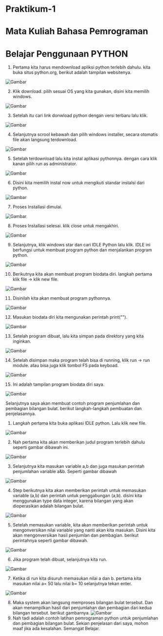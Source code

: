 # Praktikum-1
# Mata Kuliah Bahasa Pemrograman
# Belajar Penggunaan PYTHON

1. Pertama kita harus mendownload apliksi python terlebih dahulu. kita buka situs python.org, berikut adalah tampilan websitenya. 

![Gambar](screenshotpy/step1.png)

2. Klik download. pilih sesuai OS yang kita gunakan, disini kita memilih windows. 

![Gambar](screenshotpy/step2.png)

3. Setelah itu cari link donwload python dengan versi terbaru lalu klik.

![Gambar](screenshotpy/step3.png)

4. Selanjutnya scrool kebawah dan pilih windows installer, secara otomatis file akan langsung terdownload.

![Gambar](screenshotpy/step4.png)

5. Setelah terdownload lalu kita instal aplikasi pythonnya. dengan cara klik kanan pilih run as administrator.

![Gambar](screenshotpy/step6.png)

6. Disini kita memilih instal now untuk mengikuti standar instalsi dari python.

![Gambar](screenshotpy/step7.png)

7. Proses Installasi dimulai.

![Gambar](screenshotpy/step8.png)

8. Proses Installasi selesai. klik close untuk mengakhiri.

![Gambar](screenshotpy/step9.png)

9. Selanjutnya, klik windows star dan cari IDLE Python lalu klik. IDLE ini berfungsi untuk membuat program python dan 
menjalankan program python.

![Gambar](screenshotpy/step10.png)

10. Berikutnya kita akan membuat program biodata diri. langkah pertama klik file -> klik new file. 

![Gambar](screenshotpy/step11.png)

11. Disinilah kita akan membuat program pythonnya. 

![Gambar](screenshotpy/step12.png)

12. Masukan biodata diri kita mengunakan perintah print("").

![Gambar](screenshot/step16.png)

13. Setelah program dibuat, lalu kita simpan pada direktory yang kita inginkan. 

![Gambar](screenshotpy/step13.png)

14. Setelah disimpan maka program telah bisa di running, klik run -> run module. atau bisa juga klik tombol F5 pada keyboad.

![Gambar](screenshotpy/step14.png)

15. Ini adalah tampilan program biodata diri saya.

![Gambar](screenshotpy/step15.png)

Selanjutnya saya akan membuat contoh program penjumlahan dan pembagian bilangan bulat. berikut langkah-langkah pembuatan dan penjelasannya.

1. Langkah pertama kita buka aplikasi IDLE python. Lalu klik new file.

![Gambar](screenshotpy/step17.png)

2. Nah pertama kita akan memberikan judul program terlebih dahulu seperti gambar dibawah ini.

![Gambar](screenshotpy/step18.png)

3. Selanjutnya kita masukan variable a,b dan juga masukan perintah penjumlahan variable a&b. Seperti gambar dibawah

![Gambar](screenshotpy/step19.png)

4. Step berikutnya kita akan memberikan perintah untuk memasukan variable 
(a,b) dan perintah untuk penggabungan (a,b). disini kita menggunakan type data integer, karena bilangan yang akan dioperasikan adalah bilangan bulat.

![Gambar](screenshotpy/step20.png)

5. Setelah memasukan variable, kita akan memberikan perintah untuk mengonversikan nilai variable yang nanti akan kita masukan. Disini kita akan mengonversikan hasil penjumlan dan pembagian. berikut perintahnya seperti gambar dibawah.

![Gambar](screenshotpy/step21.png)

6. Jika program telah dibuat, selanjutnya kita run.

![Gambar](screenshotpy/step22.png)

7. Ketika di run kita disuruh memasukan nilai a dan b. pertama kita masukan nilai a= 50 lalu nilai b= 10 selanjutnya tekan enter.

![Gambar](screenshotpy/step23.png)

8. Maka system akan langsung memproses bilangan bulat tersebut. Dan akan menampilkan hasil dari penjumlahan dan pembagian dari kedua bilangan tersebut. berikut gambarnya.
![Gambar](screenshotpy/step24.png)
9. Nah tadi adalah contoh latihan pemrograman python untuk penjumlahan dan pembagian bilangan bulat. Sekian penjelasan dari saya, mohon maaf jika ada kesalahan. Semangat Belajar. 